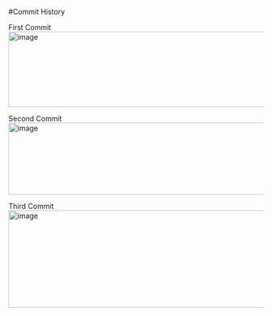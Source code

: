#Commit History

First Commit
<img width="940" height="149" alt="image" src="https://github.com/user-attachments/assets/923c9433-2839-4f7e-98d4-24e013e43c90" />

Second Commit
<img width="928" height="142" alt="image" src="https://github.com/user-attachments/assets/337d25c8-8e14-4d94-9801-918f4ded7f3a" />

Third Commit
<img width="1144" height="192" alt="image" src="https://github.com/user-attachments/assets/105450ea-adf1-40bc-91ad-b17b845859e8" />


